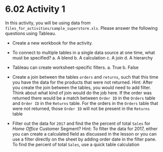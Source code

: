# 6.02 Activity 1

In this activity, you will be using data from `files_for_activities/sample_superstore.xls`. Please answer the following questions using Tableau.

- Create a new workbook for the activity.
- To connect to multiple tables in a single data source at one time, what must be specified?
    a. A blend
    b. A calculation
    c. A join
    d. A hierarchy
- Tableau can create worksheet-specific filters.
    a. True
    b. False
    
- Create a join between the tables `orders` and `returns`, such that this time you have the data for the products that were not returned.
  Hint: After you create the join between the tables, you would need to add filter. Think about what kind of join would do the job here. If the order was returned there would be a match between `Order ID` in the `Orders` table and `Order ID` in the `Returns` table. For the orders in the `Orders` table that were not returned, those `Order ID` will not be present in the `Returns` table
  
  
- Filter out the data for `2017` and find the the percent of total `Sales` for _Home Office_ Customer Segment?
  Hint: To filter the data for 2017, either you can create a calculated field as discussed in the lesson or you can use a filter directly on the sheet by adding order date in the filter pane. To find the percent of total `Sales`, use a quick table calculation


